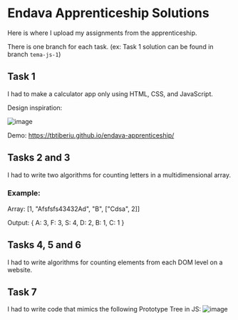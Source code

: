 # Endava Apprenticeship Solutions

Here is where I upload my assignments from the apprenticeship.

There is one branch for each task. (ex: Task 1 solution can be found in branch `tema-js-1`)

## Task 1
I had to make a calculator app only using HTML, CSS, and JavaScript.

Design inspiration:

![image](https://github.com/tbtiberiu/endava-apprenticeship/assets/39851604/f7e36b4e-3e80-4355-a75e-27b655ea056e)

Demo: https://tbtiberiu.github.io/endava-apprenticeship/

## Tasks 2 and 3
I had to write two algorithms for counting letters in a multidimensional array.

### Example:

Array: [1, "Afsfsfs43432Ad", "B", ["Cdsa", 2]]

Output: { A: 3, F: 3, S: 4, D: 2, B: 1, C: 1 }

## Tasks 4, 5 and 6
I had to write algorithms for counting elements from each DOM level on a website.

## Task 7
I had to write code that mimics the following Prototype Tree in JS:
![image](https://github.com/tbtiberiu/endava-apprenticeship/assets/39851604/d346ca87-c7ff-43a8-bf6f-cd741546b49e)

